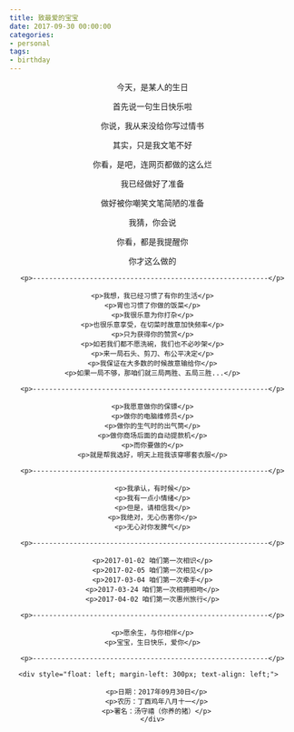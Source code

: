 ```yaml
---
title: 致最爱的宝宝
date: 2017-09-30 00:00:00
categories:
- personal
tags:
- birthday
---
```


<div style="text-align: center;">
    <p>今天，是某人的生日</p>
    <!-- more -->
    <p>首先说一句生日快乐啦</p>
    <p>你说，我从来没给你写过情书</p>
    <p>其实，只是我文笔不好</p>
    <p>你看，是吧，连网页都做的这么烂</p>
    <p>我已经做好了准备</p>
    <p>做好被你嘲笑文笔简陋的准备</p>
    <p>我猜，你会说</p>
    <p>你看，都是我提醒你</p>
    <p>你才这么做的</p>

    <p>----------------------------------------------------------</p>

    <p>我想，我已经习惯了有你的生活</p>
    <p>胃也习惯了你做的饭菜</p>
    <p>我很乐意为你打杂</p>
    <p>也很乐意享受，在切菜时故意加快频率</p>
    <p>只为获得你的赞赏</p>
    <p>如若我们都不愿洗碗，我们也不必吵架</p>
    <p>来一局石头、剪刀、布公平决定</p>
    <p>我保证在大多数的时候故意输给你</p>
    <p>如果一局不够，那咱们就三局两胜、五局三胜...</p>

    <p>----------------------------------------------------------</p>

    <p>我愿意做你的保镖</p>
    <p>做你的电脑维修员</p>
    <p>做你的生气时的出气筒</p>
    <p>做你商场后面的自动提款机</p>
    <p>而你要做的</p>
    <p>就是帮我选好，明天上班我该穿哪套衣服</p>

    <p>----------------------------------------------------------</p>

    <p>我承认，有时候</p>
    <p>我有一点小情绪</p>
    <p>但是，请相信我</p>
    <p>我绝对，无心伤害你</p>
    <p>无心对你发脾气</p>

    <p>----------------------------------------------------------</p>

    <p>2017-01-02 咱们第一次相识</p>
    <p>2017-02-05 咱们第一次相见</p>
    <p>2017-03-04 咱们第一次牵手</p>
    <p>2017-03-24 咱们第一次相拥相吻</p>
    <p>2017-04-02 咱们第一次惠州旅行</p>

    <p>----------------------------------------------------------</p>

    <p>愿余生，与你相伴</p>
    <p>宝宝，生日快乐，爱你</p>

    <p>----------------------------------------------------------</p>

    <div style="float: left; margin-left: 300px; text-align: left;">  
    
      <p>日期：2017年09月30日</p>
      <p>农历：丁酉鸡年八月十一</p>
      <p>署名：汤守禧（你养的猪）</p>
    </div>
  </div>

